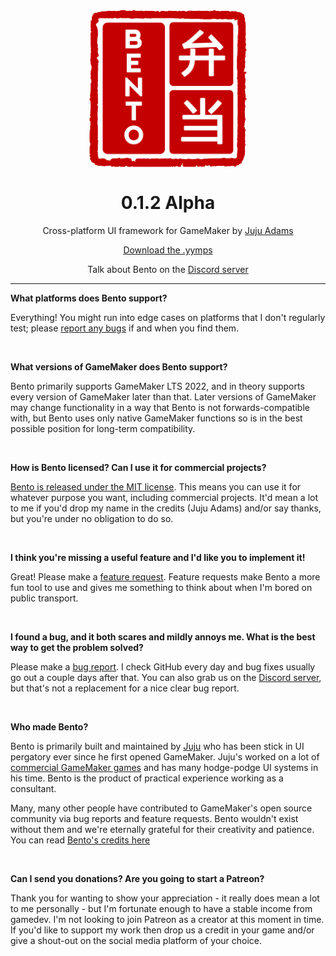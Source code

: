 <img src="https://raw.githubusercontent.com/JujuAdams/Bento/master/LOGO.png" width="50%" style="display: block; margin: auto;" />
<h1 align="center">0.1.2 Alpha</h1>
<p align="center">Cross-platform UI framework for GameMaker by <a href="https://www.jujuadams.com/" target="_blank">Juju Adams</a></p>

<p align="center"><a href="https://github.com/JujuAdams/Bento/releases/" target="_blank">Download the .yymps</a></p>
<p align="center">Talk about Bento on the <a href="https://discord.gg/8krYCqr" target="_blank">Discord server</a></p>

---

**What platforms does Bento support?**

Everything! You might run into edge cases on platforms that I don't regularly test; please [report any bugs](https://github.com/JujuAdams/Bento/issues) if and when you find them.

&nbsp;

**What versions of GameMaker does Bento support?**

Bento primarily supports GameMaker LTS 2022, and in theory supports every version of GameMaker later than that. Later versions of GameMaker may change functionality in a way that Bento is not forwards-compatible with, but Bento uses only native GameMaker functions so is in the best possible position for long-term compatibility.

&nbsp;

**How is Bento licensed? Can I use it for commercial projects?**

[Bento is released under the MIT license](https://github.com/JujuAdams/Bento/blob/master/LICENSE). This means you can use it for whatever purpose you want, including commercial projects. It'd mean a lot to me if you'd drop my name in the credits (Juju Adams) and/or say thanks, but you're under no obligation to do so.

&nbsp;

**I think you're missing a useful feature and I'd like you to implement it!**

Great! Please make a [feature request](https://github.com/JujuAdams/Bento/issues). Feature requests make Bento a more fun tool to use and gives me something to think about when I'm bored on public transport.

&nbsp;

**I found a bug, and it both scares and mildly annoys me. What is the best way to get the problem solved?**

Please make a [bug report](https://github.com/JujuAdams/Bento/issues). I check GitHub every day and bug fixes usually go out a couple days after that. You can also grab us on the [Discord server](https://discord.gg/8krYCqr), but that's not a replacement for a nice clear bug report.

&nbsp;

**Who made Bento?**

Bento is primarily built and maintained by [Juju](https://www.jujuadams.com/) who has been stick in UI pergatory ever since he first opened GameMaker. Juju's worked on a lot of [commercial GameMaker games](http://www.jujuadams.com/) and has many hodge-podge UI systems in his time. Bento is the product of practical experience working as a consultant.

Many, many other people have contributed to GameMaker's open source community via bug reports and feature requests. Bento wouldn't exist without them and we're eternally grateful for their creativity and patience. You can read [Bento's credits here](Credits)

&nbsp;

**Can I send you donations? Are you going to start a Patreon?**

Thank you for wanting to show your appreciation - it really does mean a lot to me personally - but I'm fortunate enough to have a stable income from gamedev. I'm not looking to join Patreon as a creator at this moment in time. If you'd like to support my work then drop us a credit in your game and/or give a shout-out on the social media platform of your choice.
